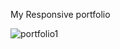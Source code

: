 My Responsive portfolio

![portfolio1](https://github.com/Hadis-jamali/Hadis-Portfolio/assets/132214893/4c8cfd7e-aedd-4654-b929-98f68caf614e)
